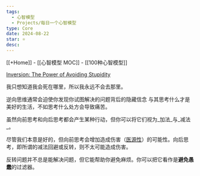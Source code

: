 ```yaml
---
tags:
  - 心智模型
  - Projects/每日一个心智模型
type: Core
date: 2024-08-22
star: ⭐
desc: 
---
```

[[+Home]] - [[心智模型 MOC]] - [[100种心智模型]]

[Inversion: The Power of Avoiding Stupidity](https://fs.blog/inversion/)

我只想知道我会死在哪里，所以我永远不会去那里。

逆向思维通常会迫使你发现你试图解决的问题背后的隐藏信念
与其思考什么才是美好的生活，不如思考什么处方会导致痛苦。

虽然向前思考和向后思考都会产生某种行动，但你可以将它们视为_加法_与_减法_。

尽管我们本意是好的，但向前思考会增加造成伤害（[医源性](https://fs.blog/2013/10/iatrogenics/)）的可能性。向后思考，即所谓的减法回避或反转，则不太可能造成伤害。

反转问题并不总是能解决问题，但它能帮助你避免麻烦。你可以把它看作是**避免愚蠢**的过滤器。